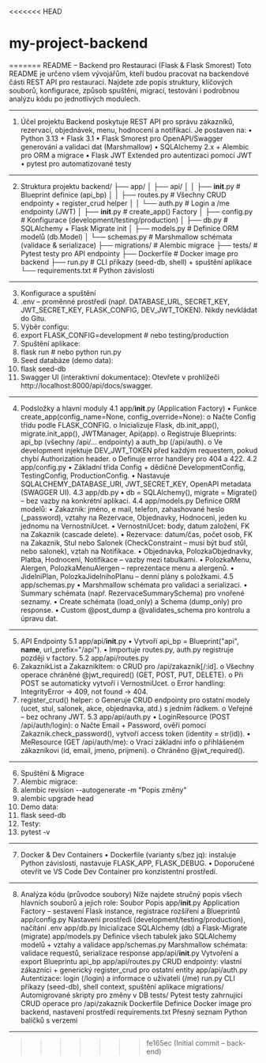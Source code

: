 <<<<<<< HEAD
# my-project-backend
=======
README – Backend pro Restauraci (Flask & Flask Smorest)
Toto README je určeno všem vývojářům, kteří budou pracovat na backendové části REST API pro restauraci. Najdete zde popis struktury, klíčových souborů, konfigurace, způsob spuštění, migrací, testování i podrobnou analýzu kódu po jednotlivých modulech.

________________________________________

1. Účel projektu
Backend poskytuje REST API pro správu zákazníků, rezervací, objednávek, menu, hodnocení a notifikací. Je postaven na:
•	Python 3.13 + Flask 3.1
•	Flask Smorest pro OpenAPI/Swagger generování a validaci dat (Marshmallow)
•	SQLAlchemy 2.x + Alembic pro ORM a migrace
•	Flask JWT Extended pro autentizaci pomocí JWT
•	pytest pro automatizované testy

________________________________________

2. Struktura projektu
backend/
├── app/
│   ├── api/
│   │   ├── __init__.py    # Blueprint definice (api_bp)
│   │   ├── routes.py      # Všechny CRUD endpointy + register_crud helper
│   │   └── auth.py        # Login a /me endpointy (JWT)
│   ├── __init__.py        # create_app() Factory
│   ├── config.py          # Konfigurace (development/testing/production)
│   ├── db.py              # SQLAlchemy + Flask Migrate init
│   ├── models.py          # Definice ORM modelů (db.Model)
│   └── schemas.py         # Marshmallow schémata (validace & serializace)
├── migrations/            # Alembic migrace
├── tests/                 # Pytest testy pro API endpointy
├── Dockerfile             # Docker image pro backend
├── run.py                 # CLI příkazy (seed-db, shell) + spuštění aplikace
└── requirements.txt       # Python závislosti

________________________________________

3. Konfigurace a spuštění
1.	.env – proměnné prostředí (např. DATABASE_URL, SECRET_KEY, JWT_SECRET_KEY,
FLASK_CONFIG, DEV_JWT_TOKEN). Nikdy nevkládat do Gitu.
2.	Výběr configu:
3.	export FLASK_CONFIG=development    # nebo testing/production
4.	Spuštění aplikace:
5.	flask run  # nebo python run.py
6.	Seed databáze (demo data):
7.	flask seed-db
8.	Swagger UI (interaktivní dokumentace):
Otevřete v prohlížeči http://localhost:8000/api/docs/swagger.

________________________________________

4. Podsložky a hlavní moduly
4.1 app/__init__.py (Application Factory)
•	Funkce create_app(config_name=None, config_override=None):
o	Načte Config třídu podle FLASK_CONFIG.
o	Inicializuje Flask, db.init_app(), migrate.init_app(), JWTManager, Api(app).
o	Registruje Blueprints: api_bp (všechny /api/... endpointy) a auth_bp (/api/auth).
o	Ve development injektuje DEV_JWT_TOKEN před každým requestem, pokud chybí Authorization header.
o	Definuje error handlery pro 404 a 422.
4.2 app/config.py
•	Základní třída Config + dědičné DevelopmentConfig, TestingConfig, ProductionConfig.
•	Nastavuje SQLALCHEMY_DATABASE_URI, JWT_SECRET_KEY, OpenAPI metadata (SWAGGER UI).
4.3 app/db.py
•	db = SQLAlchemy(), migrate = Migrate() – bez vazby na konkrétní aplikaci.
4.4 app/models.py
Definice ORM modelů:
•	Zakaznik: jméno, e mail, telefon, zahashované heslo (_password), vztahy na Rezervace, Objednavky, Hodnoceni, jeden ku jednomu na VernostniUcet.
•	VernostniUcet: body, datum založení, FK na Zakaznik (cascade delete).
•	Rezervace: datum/čas, počet osob, FK na Zakaznik, Stul nebo Salonek (CheckConstraint – musí být buď stůl, nebo salonek), vztah na Notifikace.
•	Objednavka, PolozkaObjednavky, Platba, Hodnoceni, Notifikace – vazby mezi tabulkami.
•	PolozkaMenu, Alergen, PolozkaMenuAlergen – reprezentace menu a alergenů.
•	JidelniPlan, PolozkaJidelnihoPlanu – denní plány s položkami.
4.5 app/schemas.py
•	Marshmallow schémata pro validaci a serializaci.
•	Summary schémata (např. RezervaceSummarySchema) pro vnořené seznamy.
•	Create schémata (load_only) a Schema (dump_only) pro response.
•	Custom @post_dump a @validates_schema pro kontrolu a úpravu dat.

________________________________________

5. API Endpointy
5.1 app/api/__init__.py
•	Vytvoří api_bp = Blueprint("api", __name__, url_prefix="/api").
•	Importuje routes.py, auth.py registruje později v factory.
5.2 app/api/routes.py
1.	ZakaznikList a ZakaznikItem:
o	CRUD pro /api/zakaznik[/:id].
o	Všechny operace chráněné @jwt_required() (GET, POST, PUT, DELETE).
o	Při POST se automaticky vytvoří i VernostniUcet.
o	Error handling: IntegrityError → 409, not found → 404.
2.	register_crud() helper:
o	Generuje CRUD endpointy pro ostatní modely (ucet, stul, salonek, akce, objednavka, atd.) s jedním řádkem.
o	Veřejné – bez ochrany JWT.
5.3 app/api/auth.py
•	LoginResource (POST /api/auth/login):
o	Načte Email + Password, ověří pomocí Zakaznik.check_password(), vytvoří access token (identity = str(id)).
•	MeResource (GET /api/auth/me):
o	Vrací základní info o přihlášeném zákazníkovi (id, email, jmeno, prijmeni).
o	Chráněno @jwt_required().

________________________________________

6. Spuštění & Migrace
1.	Alembic migrace:
2.	alembic revision --autogenerate -m "Popis změny"
3.	alembic upgrade head
4.	Demo data:
5.	flask seed-db
6.	Testy:
7.	pytest -v

________________________________________

7. Docker & Dev Containers
•	Dockerfile (varianty s/bez jq): instaluje Python závislosti, nastavuje FLASK_APP, FLASK_DEBUG.
•	Doporučené otevřít ve VS Code Dev Container pro konzistentní prostředí.

________________________________________

8. Analýza kódu (průvodce soubory)
Níže najdete stručný popis všech hlavních souborů a jejich role:
Soubor	Popis
app/__init__.py	Application Factory – sestavení Flask instance, registrace rozšíření a Blueprintů
app/config.py	Nastavení prostředí (development/testing/production), načítání .env
app/db.py	Inicializace SQLAlchemy (db) a Flask-Migrate (migrate)
app/models.py	Definice všech tabulek jako SQLAlchemy modelů + vztahy a validace
app/schemas.py	Marshmallow schémata: validace requestů, serializace response
app/api/__init__.py	Vytvoření a export Blueprintu api_bp
app/api/routes.py	CRUD endpointy: vlastní zákazníci + generický register_crud pro ostatní entity
app/api/auth.py	Autentizace: login (/login) a informace o uživateli (/me)
run.py	CLI příkazy (seed-db), shell context, spuštění aplikace
migrations/	Automigrované skripty pro změny v DB
tests/	Pytest testy zahrnující CRUD operace pro /api/zakaznik
Dockerfile	Definice Docker image pro backend, nastavení prostředí
requirements.txt	Přesný seznam Python balíčků s verzemi

________________________________________

>>>>>>> fe165ec (Initial commit – back-end)
